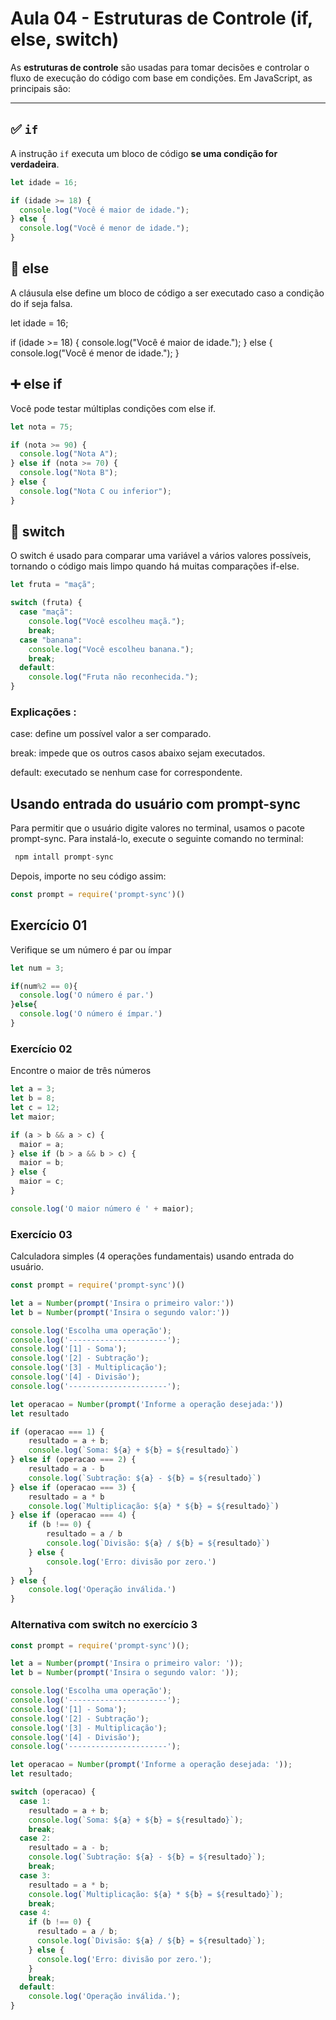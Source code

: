 # Aula 04 - Estruturas de Controle (if, else, switch)

As **estruturas de controle** são usadas para tomar decisões e controlar o fluxo de execução do código com base em condições. Em JavaScript, as principais são:

---

## ✅ `if`

A instrução `if` executa um bloco de código **se uma condição for verdadeira**.


```javascript
let idade = 16;

if (idade >= 18) {
  console.log("Você é maior de idade.");
} else {
  console.log("Você é menor de idade.");
}
```
## 🔁 else
A cláusula else define um bloco de código a ser executado caso a condição do if seja falsa.


let idade = 16;

if (idade >= 18) {
  console.log("Você é maior de idade.");
} else {
  console.log("Você é menor de idade.");
}

## ➕ else if
Você pode testar múltiplas condições com else if.

```javascript
let nota = 75;

if (nota >= 90) {
  console.log("Nota A");
} else if (nota >= 70) {
  console.log("Nota B");
} else {
  console.log("Nota C ou inferior");
}
```
## 🔀 switch
O switch é usado para comparar uma variável a vários valores possíveis, tornando o código mais limpo quando há muitas comparações if-else.

```javascript
let fruta = "maçã";

switch (fruta) {
  case "maçã":
    console.log("Você escolheu maçã.");
    break;
  case "banana":
    console.log("Você escolheu banana.");
    break;
  default:
    console.log("Fruta não reconhecida.");
}
```
### Explicações :
case: define um possível valor a ser comparado.

break: impede que os outros casos abaixo sejam executados.

default: executado se nenhum case for correspondente.

## Usando entrada do usuário com prompt-sync
Para permitir que o usuário digite valores no terminal, usamos o pacote prompt-sync. Para instalá-lo, execute o seguinte comando no terminal:

```javascript
 npm intall prompt-sync
```
Depois, importe no seu código assim:

```javascript
const prompt = require('prompt-sync')()
```

## Exercício 01
Verifique se um número é par ou ímpar
```javascript
let num = 3;

if(num%2 == 0){
  console.log('O número é par.')
}else{
  console.log('O número é ímpar.')
}
```
### Exercício 02
Encontre o maior de três números
```javascript
let a = 3;
let b = 8;
let c = 12;
let maior;

if (a > b && a > c) {
  maior = a;
} else if (b > a && b > c) {
  maior = b;
} else {
  maior = c;
}

console.log('O maior número é ' + maior);
```
### Exercício 03
Calculadora simples (4 operações fundamentais) usando entrada do usuário.
```javascript
const prompt = require('prompt-sync')()

let a = Number(prompt('Insira o primeiro valor:'))
let b = Number(prompt('Insira o segundo valor:'))

console.log('Escolha uma operação');
console.log('----------------------');
console.log('[1] - Soma');
console.log('[2] - Subtração');
console.log('[3] - Multiplicação');
console.log('[4] - Divisão');
console.log('----------------------');

let operacao = Number(prompt('Informe a operação desejada:'))
let resultado

if (operacao === 1) {
    resultado = a + b;
    console.log(`Soma: ${a} + ${b} = ${resultado}`)
} else if (operacao === 2) {
    resultado = a - b
    console.log(`Subtração: ${a} - ${b} = ${resultado}`)
} else if (operacao === 3) {
    resultado = a * b
    console.log(`Multiplicação: ${a} * ${b} = ${resultado}`)
} else if (operacao === 4) {
    if (b !== 0) {
        resultado = a / b
        console.log(`Divisão: ${a} / ${b} = ${resultado}`)
    } else {
        console.log('Erro: divisão por zero.')
    }
} else {
    console.log('Operação inválida.')
}
```
### Alternativa com switch no exercício 3
```javascript
const prompt = require('prompt-sync')();

let a = Number(prompt('Insira o primeiro valor: '));
let b = Number(prompt('Insira o segundo valor: '));

console.log('Escolha uma operação');
console.log('----------------------');
console.log('[1] - Soma');
console.log('[2] - Subtração');
console.log('[3] - Multiplicação');
console.log('[4] - Divisão');
console.log('----------------------');

let operacao = Number(prompt('Informe a operação desejada: '));
let resultado;

switch (operacao) {
  case 1:
    resultado = a + b;
    console.log(`Soma: ${a} + ${b} = ${resultado}`);
    break;
  case 2:
    resultado = a - b;
    console.log(`Subtração: ${a} - ${b} = ${resultado}`);
    break;
  case 3:
    resultado = a * b;
    console.log(`Multiplicação: ${a} * ${b} = ${resultado}`);
    break;
  case 4:
    if (b !== 0) {
      resultado = a / b;
      console.log(`Divisão: ${a} / ${b} = ${resultado}`);
    } else {
      console.log('Erro: divisão por zero.');
    }
    break;
  default:
    console.log('Operação inválida.');
}
```